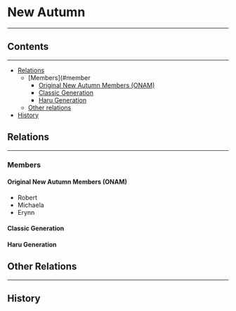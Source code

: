 # New Autumn
-----

## Contents
-----

- [Relations](#relations)
	- [Members](#member
    	- [Original New Autumn Members (ONAM)](#original-new-autumn-members-onam)
		- [Classic Generation](#classic_generation)
        - [Haru Generation](#haru_generation)
	- [Other relations](#other_relations)
- [History](#history)

## Relations
-----

### Members

#### Original New Autumn Members (ONAM)
- Robert
- Michaela
- Erynn

#### Classic Generation


#### Haru Generation


## Other Relations
-----

## History
